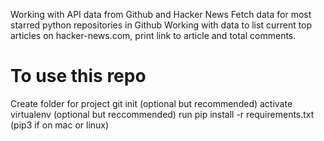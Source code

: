 Working with API data from Github and Hacker News 
Fetch data for most starred python repositories in Github
Working with data to list current top articles on hacker-news.com, print link to article and total comments.

# To use this repo
Create folder for project
git init (optional but recommended)
activate virtualenv (optional but reccommended)
run pip install -r requirements.txt (pip3 if on mac or linux)